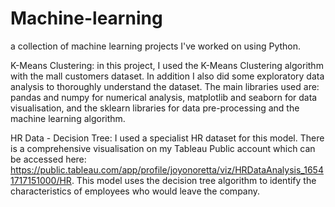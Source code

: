 # Machine-learning

a collection of machine learning projects I've worked on using Python. 

K-Means Clustering: in this project, I used the K-Means Clustering algorithm with the mall customers dataset. In addition I also did some exploratory data analysis to thoroughly understand the dataset. The main libraries used are: pandas and numpy for numerical analysis, matplotlib and seaborn for data visualisation, and the sklearn libraries for data pre-processing and the machine learning algorithm. 


HR Data - Decision Tree: I used a specialist HR dataset for this model. There is a comprehensive visualisation on my Tableau Public account which can be accessed here: https://public.tableau.com/app/profile/joyonoretta/viz/HRDataAnalysis_16541717151000/HR. 
This model uses the decision tree algorithm to identify the characteristics of employees who would leave the company. 
